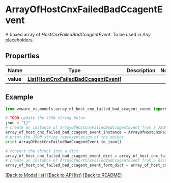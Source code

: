 # ArrayOfHostCnxFailedBadCcagentEvent

A boxed array of *HostCnxFailedBadCcagentEvent*. To be used in *Any* placeholders. 

## Properties
Name | Type | Description | Notes
------------ | ------------- | ------------- | -------------
**value** | [**List[HostCnxFailedBadCcagentEvent]**](HostCnxFailedBadCcagentEvent.md) |  | 

## Example

```python
from vmware_vi.models.array_of_host_cnx_failed_bad_ccagent_event import ArrayOfHostCnxFailedBadCcagentEvent

# TODO update the JSON string below
json = "{}"
# create an instance of ArrayOfHostCnxFailedBadCcagentEvent from a JSON string
array_of_host_cnx_failed_bad_ccagent_event_instance = ArrayOfHostCnxFailedBadCcagentEvent.from_json(json)
# print the JSON string representation of the object
print ArrayOfHostCnxFailedBadCcagentEvent.to_json()

# convert the object into a dict
array_of_host_cnx_failed_bad_ccagent_event_dict = array_of_host_cnx_failed_bad_ccagent_event_instance.to_dict()
# create an instance of ArrayOfHostCnxFailedBadCcagentEvent from a dict
array_of_host_cnx_failed_bad_ccagent_event_form_dict = array_of_host_cnx_failed_bad_ccagent_event.from_dict(array_of_host_cnx_failed_bad_ccagent_event_dict)
```
[[Back to Model list]](../README.md#documentation-for-models) [[Back to API list]](../README.md#documentation-for-api-endpoints) [[Back to README]](../README.md)


